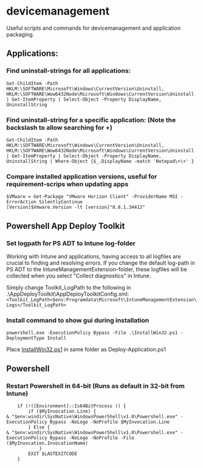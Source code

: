 # devicemanagement

Useful scripts and commands for devicemanagement and application packaging.

## Applications:
### Find uninstall-strings for all applications:
```
Get-ChildItem -Path HKLM:\SOFTWARE\Microsoft\Windows\CurrentVersion\Uninstall, HKLM:\SOFTWARE\Wow6432Node\Microsoft\Windows\CurrentVersion\Uninstall | Get-ItemProperty | Select-Object -Property DisplayName, UninstallString
```

### Find uninstall-string for a specific application: (Note the backslash to allow searching for +)
```
Get-ChildItem -Path HKLM:\SOFTWARE\Microsoft\Windows\CurrentVersion\Uninstall, HKLM:\SOFTWARE\Wow6432Node\Microsoft\Windows\CurrentVersion\Uninstall | Get-ItemProperty | Select-Object -Property DisplayName, UninstallString | Where-Object {$_.DisplayName -match 'Notepad\+\+' }
```

### Compare installed application versions, useful for requirement-scrips when updating apps
```
$VMware = Get-Package "VMware Horizon Client" -ProviderName MSI -ErrorAction SilentlyContinue
[Version]$Vmware.Version -lt [version]"8.8.1.34412"
```

## Powershell App Deploy Toolkit
### Set logpath for PS ADT to Intune log-folder
Working with Intune and applications, having access to all logfiles are crucial to finding and resolving errors. If you change the default log-path in PS ADT to the IntuneManagementExtension-folder, these logfiles will be collected when you select "Collect diagnostics" in Intune.

Simply change Toolkit_LogPath to the following in .\AppDeployToolkit\AppDeployToolkitConfig.xml: ````<Toolkit_LogPath>$env:Programdata\Microsoft\IntuneManagementExtension\Logs</Toolkit_LogPath>````

### Install command to show gui during installation
```powershell.exe -ExecutionPolicy Bypass -File .\InstallWin32.ps1 -DeploymentType Install```

Place [InstallWin32.ps1](https://github.com/Westgaard/devicemanagement/blob/main/Scripts/InstallWin32.ps1) in same folder as Deploy-Application.ps1

## Powershell
### Restart Powershell in 64-bit (Runs as default in 32-bit from Intune)
```## Starter PowerShell i 64-bit modus dersom sesjonen er startet i 32-bit
    if (!([Environment]::Is64BitProcess )) {
        if ($MyInvocation.Line) {
& "$env:windir\SysNative\WindowsPowerShell\v1.0\Powershell.exe" -ExecutionPolicy Bypass -NoLogo -NoProfile $MyInvocation.Line
        } Else {
& "$env:windir\SysNative\WindowsPowerShell\v1.0\Powershell.exe" -ExecutionPolicy Bypass -NoLogo -NoProfile -File ($MyInvocation.InvocationName)
            }
        EXIT $LASTEXITCODE
    }
```
